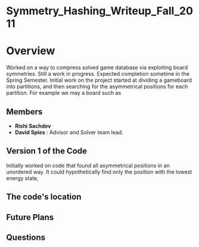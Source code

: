 Symmetry\_Hashing\_Writeup\_Fall\_2011
======================================

Overview
========

Worked on a way to compress solved game database via exploiting board symmetries. Still a work in progress. Expected completion sometime in the Spring Semester. Initial work on the project started at dividing a gameboard into partitions, and then searching for the asymmetrical positions for each partition. For example we may a board such as

Members
-------

-   **Rishi Sachdev**
-   **David Spies** : Advisor and Solver team lead.

Version 1 of the Code
---------------------

Initially worked on code that found all asymmetrical positions in an unordered way. It could hypothetically find only the position with the lowest energy state,

The code's location
-------------------

Future Plans
------------

Questions
---------
